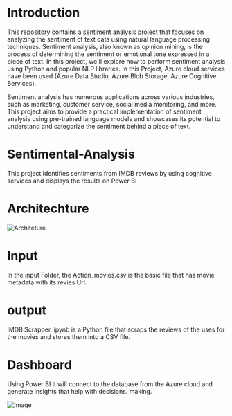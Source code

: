 # Introduction
This repository contains a sentiment analysis project that focuses on analyzing the sentiment of text data using natural language processing techniques. Sentiment analysis, also known as opinion mining, is the process of determining the sentiment or emotional tone expressed in a piece of text. In this project, we'll explore how to perform sentiment analysis using Python and popular NLP libraries. In this Project, Azure cloud services have been used (Azure Data Studio, Azure Blob Storage, Azure Cognitive Services).

Sentiment analysis has numerous applications across various industries, such as marketing, customer service, social media monitoring, and more. This project aims to provide a practical implementation of sentiment analysis using pre-trained language models and showcases its potential to understand and categorize the sentiment behind a piece of text.



# Sentimental-Analysis
This project identifies sentiments from IMDB reviews by using cognitive services and displays the results on Power BI

# Architechture
![Architeture](https://github.com/Nitin-Thakkar/Sentimental-Analysis/assets/33724178/dee99b3f-5bd9-46e8-a4f3-59d770f04233)


# Input 
In the input Folder, the Action_movies.csv is the basic file that has movie metadata with its revies Url.

# output
IMDB Scrapper. ipynb is a Python file that scraps the reviews of the uses for the movies and stores them into a CSV file.


# Dashboard

Using Power BI it will connect to the database from the Azure cloud and generate insights that help with decisions. making.

![image](https://github.com/Nitin-Thakkar/Sentimental-Analysis/assets/33724178/1b402b8b-534c-444e-a0bf-70609b6f1273)


